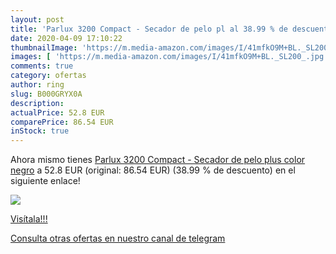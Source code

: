 ```yaml
---
layout: post
title: 'Parlux 3200 Compact - Secador de pelo pl al 38.99 % de descuento'
date: 2020-04-09 17:10:22
thumbnailImage: 'https://m.media-amazon.com/images/I/41mfkO9M+BL._SL200_.jpg'
images: [ 'https://m.media-amazon.com/images/I/41mfkO9M+BL._SL200_.jpg' ]
comments: true
category: ofertas
author: ring
slug: B000GRYX0A
description:
actualPrice: 52.8 EUR
comparePrice: 86.54 EUR
inStock: true
---
```


Ahora mismo tienes [Parlux 3200 Compact - Secador de pelo plus  color negro](https://www.amazon.com/dp/B000GRYX0A/?tag=redken08-20) a 52.8 EUR (original: 86.54 EUR) (38.99 %  de descuento) en el siguiente enlace!

[![](https://m.media-amazon.com/images/I/41mfkO9M+BL._SL200_.jpg)](https://www.amazon.com/dp/B000GRYX0A/?tag=redken08-20)

[Visítala!!!](https://www.amazon.com/dp/B000GRYX0A/?tag=redken08-20)

[Consulta otras ofertas en nuestro canal de telegram](https://t.me/s/ofertas25)
